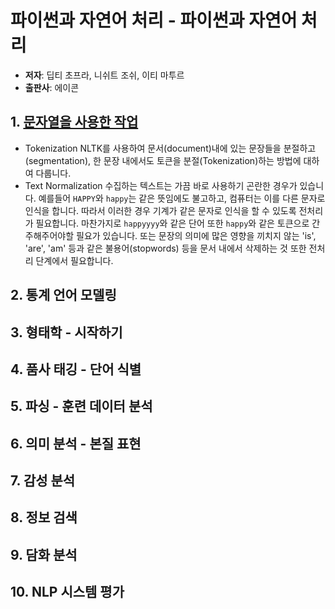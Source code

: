 # 파이썬과 자연어 처리 - 파이썬과 자연어 처리
* **저자**: 딥티 초프라, 니쉬트 조쉬, 이티 마투르
* **출판사**: 에이콘

## 1. [문자열을 사용한 작업]
  * Tokenization
     NLTK를 사용하여 문서(document)내에 있는 문장들을 분절하고(segmentation), 한 문장 내에서도 토큰을 분절(Tokenization)하는 방법에 대하여 다룹니다. 
  * Text Normalization
     수집하는 텍스트는 가끔 바로 사용하기 곤란한 경우가 있습니다. 예를들어 `HAPPY`와 `happy`는 같은 뜻임에도 불고하고, 컴퓨터는 이를 다른 문자로 인식을 합니다. 
     따라서 이러한 경우 기계가 같은 문자로 인식을 할 수 있도록 전처리가 필요합니다. 마찬가지로 `happyyyy`와 같은 단어 또한 `happy`와 같은 토큰으로 간주해주어야할 필요가 있습니다. 
     또는 문장의 의미에 많은 영향을 끼치지 않는 'is', 'are', 'am' 등과 같은 불용어(stopwords) 등을 문서 내에서 삭제하는 것 또한 전처리 단계에서 필요합니다. 

[문자열을 사용한 작업]: https://github.com/kim-ji-youn/Study-with-NLP-books/tree/main/1.%20Mastering%20Natural%20Language%20Processing%20with%20Python/1.%20NLPwithString

## 2. 통계 언어 모델링

## 3. 형태학 - 시작하기

## 4. 품사 태깅 - 단어 식별

## 5. 파싱 - 훈련 데이터 분석

## 6. 의미 분석 - 본질 표현

## 7. 감성 분석

## 8. 정보 검색

## 9. 담화 분석

## 10. NLP 시스템 평가
